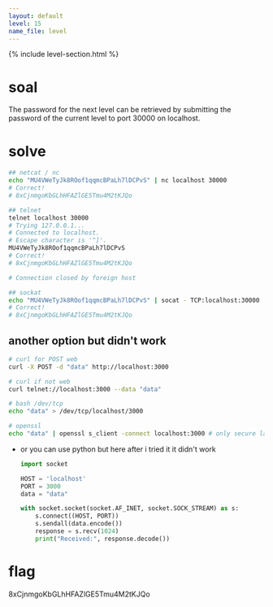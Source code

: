 ```yaml
---
layout: default
level: 15
name_file: level
---
```


{% include level-section.html %}

# soal
The password for the next level can be retrieved by submitting the password of the current level to port 30000 on localhost.

# solve
```bash
## netcat / nc
echo "MU4VWeTyJk8ROof1qqmcBPaLh7lDCPvS" | nc localhost 30000
# Correct!
# 8xCjnmgoKbGLhHFAZlGE5Tmu4M2tKJQo

## telnet
telnet localhost 30000
# Trying 127.0.0.1...
# Connected to localhost.
# Escape character is '^]'.
MU4VWeTyJk8ROof1qqmcBPaLh7lDCPvS
# Correct!
# 8xCjnmgoKbGLhHFAZlGE5Tmu4M2tKJQo

# Connection closed by foreign host

## sockat
echo "MU4VWeTyJk8ROof1qqmcBPaLh7lDCPvS" | socat - TCP:localhost:30000
# Correct!
# 8xCjnmgoKbGLhHFAZlGE5Tmu4M2tKJQo
```

## another option but didn't work 
```bash
# curl for POST web
curl -X POST -d "data" http://localhost:3000

# curl if not web
curl telnet://localhost:3000 --data "data"

# bash /dev/tcp
echo "data" > /dev/tcp/localhost/3000

# openssl
echo "data" | openssl s_client -connect localhost:3000 # only secure layer (ssl/tls)
```

- or you can use python but here after i tried it it didn't work
    ```py
    import socket

    HOST = 'localhost'
    PORT = 3000
    data = "data"

    with socket.socket(socket.AF_INET, socket.SOCK_STREAM) as s:
        s.connect((HOST, PORT))
        s.sendall(data.encode())
        response = s.recv(1024)
        print("Received:", response.decode())
    ```

# flag
8xCjnmgoKbGLhHFAZlGE5Tmu4M2tKJQo